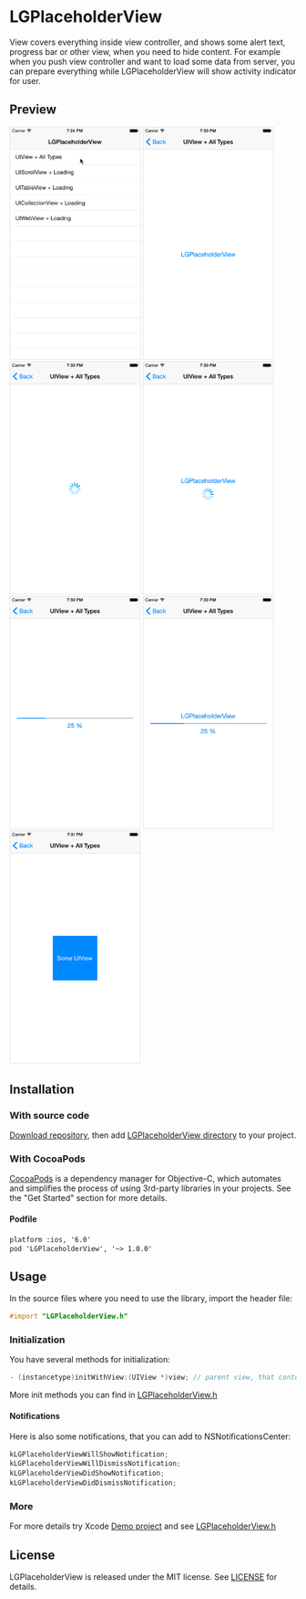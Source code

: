 # LGPlaceholderView

View covers everything inside view controller, and shows some alert text, progress bar or other view, when you need to hide content.
For example when you push view controller and want to load some data from server, you can prepare everything while LGPlaceholderView will show activity indicator for user.

## Preview

<img src="https://raw.githubusercontent.com/Friend-LGA/ReadmeFiles/master/LGPlaceholderView/Preview.gif" width="230"/>
<img src="https://raw.githubusercontent.com/Friend-LGA/ReadmeFiles/master/LGPlaceholderView/1.png" width="230"/>
<img src="https://raw.githubusercontent.com/Friend-LGA/ReadmeFiles/master/LGPlaceholderView/2.png" width="230"/>
<img src="https://raw.githubusercontent.com/Friend-LGA/ReadmeFiles/master/LGPlaceholderView/3.png" width="230"/>
<img src="https://raw.githubusercontent.com/Friend-LGA/ReadmeFiles/master/LGPlaceholderView/4.png" width="230"/>
<img src="https://raw.githubusercontent.com/Friend-LGA/ReadmeFiles/master/LGPlaceholderView/5.png" width="230"/>
<img src="https://raw.githubusercontent.com/Friend-LGA/ReadmeFiles/master/LGPlaceholderView/6.png" width="230"/>

## Installation

### With source code

[Download repository](https://github.com/Friend-LGA/LGPlaceholderView/archive/master.zip), then add [LGPlaceholderView directory](https://github.com/Friend-LGA/LGPlaceholderView/blob/master/LGPlaceholderView/) to your project.

### With CocoaPods

[CocoaPods](http://cocoapods.org/) is a dependency manager for Objective-C, which automates and simplifies the process of using 3rd-party libraries in your projects. See the "Get Started" section for more details.

#### Podfile

```
platform :ios, '6.0'
pod 'LGPlaceholderView', '~> 1.0.0'
```

## Usage

In the source files where you need to use the library, import the header file:

```objective-c
#import "LGPlaceholderView.h"
```

### Initialization

You have several methods for initialization:

```objective-c
- (instancetype)initWithView:(UIView *)view; // parent view, that content you need to hide
```

More init methods you can find in [LGPlaceholderView.h](https://github.com/Friend-LGA/LGPlaceholderView/blob/master/LGPlaceholderView/LGPlaceholderView.h)

#### Notifications

Here is also some notifications, that you can add to NSNotificationsCenter:

```objective-c
kLGPlaceholderViewWillShowNotification;
kLGPlaceholderViewWillDismissNotification;
kLGPlaceholderViewDidShowNotification;
kLGPlaceholderViewDidDismissNotification;
```

### More

For more details try Xcode [Demo project](https://github.com/Friend-LGA/LGPlaceholderView/blob/master/Demo) and see [LGPlaceholderView.h](https://github.com/Friend-LGA/LGPlaceholderView/blob/master/LGPlaceholderView/LGPlaceholderView.h)

## License

LGPlaceholderView is released under the MIT license. See [LICENSE](https://raw.githubusercontent.com/Friend-LGA/LGPlaceholderView/master/LICENSE) for details.

